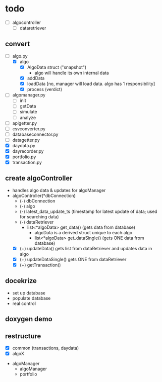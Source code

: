 
# todo
- [ ] algocontroller
  - [ ] dataretriever

## convert
- [ ] algo.py
  - [x] algo
    - [x] AlgoData struct ("snapshot")
      - algo will handle its own internal data
    - [x] addData
    - [x] loadData [no, manager will load data.  algo has 1 responsibility]
    - [x] process (verdict)
- [ ] algomanager.py
  - [ ] init
  - [ ] getData
  - [ ] simulate
  - [ ] analyze
- [ ] apigetter.py
- [ ] csvconverter.py
- [ ] databaseconnector.py
- [ ] datagetter.py
- [x] daydata.py
- [x] dayrecorder.py
- [x] portfolio.py
- [x] transaction.py

## create algoController
- handles algo data & updates for algoManager
- algoController(*dbConnection)
  - (-) dbConnection
  - (-) algo
  - (-) latest_data_update_ts (timestamp for latest update of data; used for searching data)
  - (-) dataRetriever
    - list<*algoData> get_data() (gets data from database)
      - algoData is a derived struct unique to each algo
      - list<*algoData> get_dataSingle() (gets ONE data from database)
   - [x] (+) updateData() gets list from dataRetriever and updates data in algo
    - [x] (+) updateDataSingle() gets ONE from dataRetriever
  - [x] (+) getTransaction()

## docekrize
- set up database
- populate database
- real control

## doxygen demo

## restructure
- [x] common (transactions, daydata)
- [x] algoX
- algoManager
  - algoManager
  - portfolio